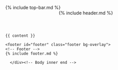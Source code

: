 <!DOCTYPE html>
<html>
<head>
  <meta charset="utf-8">
  <title>{{ page.title }}</title>
  <meta name="description" content="{{ page.description }}">
    <!-- Bootstrap -->
  <link rel="stylesheet" href="/plugins/bootstrap/bootstrap.min.css">
  <!-- FontAwesome -->
  <link rel="stylesheet" href="/plugins/fontawesome/css/all.min.css">
  <!-- Animation -->
  <link rel="stylesheet" href="/plugins/animate-css/animate.css">
  <!-- slick Carousel -->
  <link rel="stylesheet" href="/plugins/slick/slick.css">
  <link rel="stylesheet" href="/plugins/slick/slick-theme.css">
  <!-- Colorbox -->
  <link rel="stylesheet" href="/plugins/colorbox/colorbox.css">
  <!-- Template styles-->
  <link rel="stylesheet" href="/css/style.css">
  <!-- Favicon -->
  <link rel="icon" href="favicon.png">
  <!-- Other meta tags -->
  <meta property="og:title" content="{{ page.og_title }}">
  <meta property="og:description" content="{{ page.og_description }}">
  <meta property="og:image" content="{{ page.og_image | absolute_url }}">
  <!-- Other OG tags -->
</head>
<body>
<div class="body-inner">
    <!-- Topbar -->
    {% include top-bar.md %}
    <!-- Header navigation menu -->
  <header id="header" class="header-two">
    {% include header.md %}
  </header>
   
  <!-- Content -->
  
    {{ content }}
   
    <footer id="footer" class="footer bg-overlay">
    <!-- Footer -->
    {% include footer.md %}
   </footer>


   
  <!-- initialize jQuery Library -->
  <script src="/plugins/jQuery/jquery.min.js"></script>
  <!-- Bootstrap jQuery -->
  <script src="/plugins/bootstrap/bootstrap.min.js" defer></script>
  <!-- Slick Carousel -->
  <script src="/plugins/slick/slick.min.js"></script>
  <script src="/plugins/slick/slick-animation.min.js"></script>
  <!-- Color box -->
  <script src="/plugins/colorbox/jquery.colorbox.js"></script>
  <!-- shuffle -->
  <script src="/plugins/shuffle/shuffle.min.js" defer></script>


  <!-- Google Map API Key-->
  <script src="" defer></script>
  <!-- Google Map Plugin-->
  <script src="/plugins/google-map/map.js" defer></script>

  <!-- Template custom -->
  <script src="/js/script.js"></script>
      </div><!-- Body inner end -->
</body>
</html>

